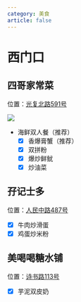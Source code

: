 ```yaml
---
category: 美食
article: false
---
```


# 西门口

## 四哥家常菜

<span class="icon iconfont icon-locate"></span> 位置：<a href="https://ditu.amap.com/place/B0IAFOBKKV" target="_blank">光复北路591号</a>

![](https://img.sherry4869.com/blog/life/food/guangzhou/yx/xmk/img.jpg)

- 海鲜双人餐（推荐）
  - [x] 香爆膏蟹（推荐）
  - [x] 双拼粉
  - [x] 爆炒鲜鱿
  - [x] 炒油菜

## 孖记士多

<span class="icon iconfont icon-locate"></span> 位置：<a href="https://ditu.amap.com/place/B0H6YA88J0" target="_blank">人民中路487号</a>

- [x] 牛肉炒滑蛋
- [x] 鸡蛋炒米粉

## 美喝喝糖水铺

<span class="icon iconfont icon-locate"></span> 位置：<a href="https://ditu.amap.com/place/B0FFFZS28T" target="_blank">诗书路113号</a>

- [x] 芋泥双皮奶